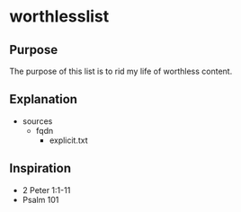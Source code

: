 # worthlesslist

## Purpose
The purpose of this list is to rid my life of worthless content.

## Explanation
- sources
  - fqdn
    - explicit.txt

## Inspiration
- 2 Peter 1:1-11
- Psalm 101 
